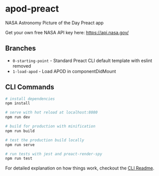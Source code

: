 # apod-preact

NASA Astronomy Picture of the Day Preact app

Get your own free NASA API key here: https://api.nasa.gov/

## Branches

- `0-starting-point` - Standard Preact CLI default template with eslint removed
- `1-load-apod` - Load APOD in componentDidMount

## CLI Commands

``` bash
# install dependencies
npm install

# serve with hot reload at localhost:8080
npm run dev

# build for production with minification
npm run build

# test the production build locally
npm run serve

# run tests with jest and preact-render-spy
npm run test
```

For detailed explanation on how things work, checkout the [CLI Readme](https://github.com/developit/preact-cli/blob/master/README.md).
